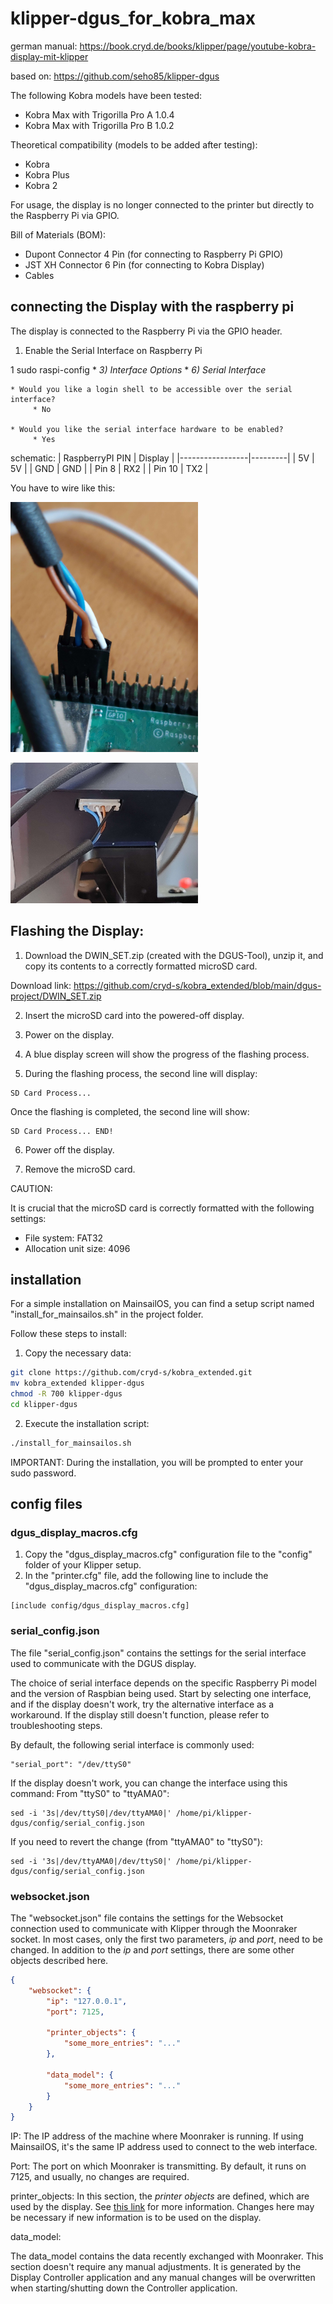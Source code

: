 # klipper-dgus_for_kobra_max

german manual: https://book.cryd.de/books/klipper/page/youtube-kobra-display-mit-klipper

based on: https://github.com/seho85/klipper-dgus

The following Kobra models have been tested:
- Kobra Max with Trigorilla Pro A 1.0.4
- Kobra Max with Trigorilla Pro B 1.0.2

Theoretical compatibility (models to be added after testing):
- Kobra
- Kobra Plus
- Kobra 2

For usage, the display is no longer connected to the printer but directly to the Raspberry Pi via GPIO.

Bill of Materials (BOM):
- Dupont Connector 4 Pin (for connecting to Raspberry Pi GPIO)
- JST XH Connector 6 Pin (for connecting to Kobra Display)
- Cables

## connecting the Display with the raspberry pi

The display is connected to the Raspberry Pi via the GPIO header.

1. Enable the Serial Interface on Raspberry Pi

1
sudo raspi-config
    * *3) Interface Options*
    * *6) Serial Interface*

    * Would you like a login shell to be accessible over the serial interface?
         * No

    * Would you like the serial interface hardware to be enabled?
         * Yes

schematic:
| RaspberryPI PIN | Display |
|-----------------|---------|
| 5V              | 5V      |
| GND             | GND     |
| Pin 8           | RX2     |
| Pin 10          | TX2     |

You have to wire like this:
<p align="left">
  <img src="https://raw.githubusercontent.com/cryd-s/kobra_extended/main/20230729_092047.jpg" width="300">
</p>
<p align="left">
  <img src="https://raw.githubusercontent.com/cryd-s/kobra_extended/main/20230729_092059.jpg" width="300">
</p>


## Flashing the Display:
1. Download the DWIN_SET.zip (created with the DGUS-Tool), unzip it, and copy its contents to a correctly formatted microSD card.

Download link: https://github.com/cryd-s/kobra_extended/blob/main/dgus-project/DWIN_SET.zip

2. Insert the microSD card into the powered-off display.

3. Power on the display.

4. A blue display screen will show the progress of the flashing process.

5. During the flashing process, the second line will display:

```
SD Card Process...
```

Once the flashing is completed, the second line will show:

```
SD Card Process... END!
```

6. Power off the display.

7. Remove the microSD card.

CAUTION:

It is crucial that the microSD card is correctly formatted with the following settings:
- File system: FAT32
- Allocation unit size: 4096

## installation
For a simple installation on MainsailOS, you can find a setup script named "install_for_mainsailos.sh" in the project folder.

Follow these steps to install:

1. Copy the necessary data:

```bash
git clone https://github.com/cryd-s/kobra_extended.git
mv kobra_extended klipper-dgus
chmod -R 700 klipper-dgus
cd klipper-dgus
```

2. Execute the installation script:

```bash
./install_for_mainsailos.sh
```

IMPORTANT: During the installation, you will be prompted to enter your sudo password.

## config files
### dgus_display_macros.cfg
1. Copy the "dgus_display_macros.cfg" configuration file to the "config" folder of your Klipper setup.
2. In the "printer.cfg" file, add the following line to include the "dgus_display_macros.cfg" configuration:

```
[include config/dgus_display_macros.cfg]
```

### serial_config.json
The file "serial_config.json" contains the settings for the serial interface used to communicate with the DGUS display.

The choice of serial interface depends on the specific Raspberry Pi model and the version of Raspbian being used. Start by selecting one interface, and if the display doesn't work, try the alternative interface as a workaround. If the display still doesn't function, please refer to troubleshooting steps.

By default, the following serial interface is commonly used:

```
"serial_port": "/dev/ttyS0"
```

If the display doesn't work, you can change the interface using this command:
From "ttyS0" to "ttyAMA0":

```
sed -i '3s|/dev/ttyS0|/dev/ttyAMA0|' /home/pi/klipper-dgus/config/serial_config.json
```

If you need to revert the change (from "ttyAMA0" to "ttyS0"):

```
sed -i '3s|/dev/ttyAMA0|/dev/ttyS0|' /home/pi/klipper-dgus/config/serial_config.json
```

### websocket.json
The "websocket.json" file contains the settings for the Websocket connection used to communicate with Klipper through the Moonraker socket.
In most cases, only the first two parameters, *ip* and *port*, need to be changed.
In addition to the *ip* and *port* settings, there are some other objects described here.

```json
{
    "websocket": {
        "ip": "127.0.0.1",
        "port": 7125,
        
        "printer_objects": {
            "some_more_entries": "..."
        },

        "data_model": {
            "some_more_entries": "..."
        }
    }
}
```

IP:
The IP address of the machine where Moonraker is running. If using MainsailOS, it's the same IP address used to connect to the web interface.

Port:
The port on which Moonraker is transmitting. By default, it runs on 7125, and usually, no changes are required.

printer_objects:
In this section, the *printer objects* are defined, which are used by the display. See [this link](https://moonraker.readthedocs.io/en/latest/printer_objects/) for more information. Changes here may be necessary if new information is to be used on the display.

data_model:

The data_model contains the data recently exchanged with Moonraker. This section doesn't require any manual adjustments. It is generated by the Display Controller application and any manual changes will be overwritten when starting/shutting down the Controller application.
